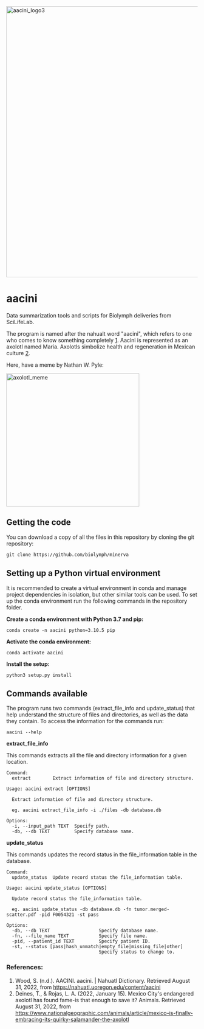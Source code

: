 <img width="713" alt="aacini_logo3" src="https://user-images.githubusercontent.com/78170591/182372880-17ffe77a-a390-4c6f-9bcc-5ba2c333926f.png">

# aacini
Data summarization tools and scripts for Biolymph deliveries from SciLifeLab. 

The program is named after the nahualt word "aacini", which refers to one who comes to know something completely [1](https://nahuatl.uoregon.edu/content/aacini). Aacini is represented as an axolotl named Maria. Axolotls simbolize health and regeneration in Mexican culture [2](https://www.nationalgeographic.com/animals/article/mexico-is-finally-embracing-its-quirky-salamander-the-axolotl).

Here, have a meme by Nathan W. Pyle:

<img width="350" alt="axolotl_meme" src="https://user-images.githubusercontent.com/78170591/187660047-448d6a61-81fe-44fc-8b72-f386756517b5.png">

## Getting the code
You can download a copy of all the files in this repository by cloning the git repository:

`git clone https://github.com/biolymph/minerva`

## Setting up a Python virtual environment
It is recommended to create a virtual environment in conda and manage project dependencies in isolation, but other similar tools can be used. To set up the conda environment run the following commands in the repository folder.

**Create a conda environment with Python 3.7 and pip:**

`conda create -n aacini python=3.10.5 pip`

**Activate the conda environment:**

`conda activate aacini`

**Install the setup:**

`python3 setup.py install`

## Commands available

The program runs two commands (extract_file_info and update_status) that help understand the structure of files and directories, as well as the data they contain. To access the information for the commands run:

`aacini --help`

**extract_file_info**

This commands extracts all the file and directory information for a given location.

```
Command:
  extract        Extract information of file and directory structure.

Usage: aacini extract [OPTIONS]

  Extract information of file and directory structure.

  eg. aacini extract_file_info -i ./files -db database.db

Options:
  -i, --input_path TEXT  Specify path.
  -db, --db TEXT         Specify database name.
  ```

**update_status**

This commands updates the record status in the file_information table in the database.

```
Command:
  update_status  Update record status the file_information table.
 
Usage: aacini update_status [OPTIONS]

  Update record status the file_information table.

  eg. aacini update_status -db database.db -fn tumor.merged-scatter.pdf -pid F0054321 -st pass

Options:
  -db, --db TEXT                  Specify database name.
  -fn, --file_name TEXT           Specify file name.
  -pid, --patient_id TEXT         Specify patient ID.
  -st, --status [pass|hash_unmatch|empty_file|missing_file|other]
                                  Specify status to change to.
```

### References:
1. Wood, S. (n.d.). AACINI. aacini. | Nahuatl Dictionary. Retrieved August 31, 2022, from https://nahuatl.uoregon.edu/content/aacini 
2. Deines, T., &amp; Rojas, L. A. (2022, January 15). Mexico City's endangered axolotl has found fame-is that enough to save it? Animals. Retrieved August 31, 2022, from https://www.nationalgeographic.com/animals/article/mexico-is-finally-embracing-its-quirky-salamander-the-axolotl 
